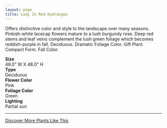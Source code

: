 ```yaml
---
layout: page
title: Lady In Red Hydrangea
---
```


<div class="row">
  <div class="col-md-4">
    <div class="plant-image plant-image-large" style="background-image: url(&quot;https://s3-us-west-1.amazonaws.com/images.plantwithbloom.com/lady_in_red_hydrangea.jpg&quot;);"></div>
  </div>
  <div class="col-md-8">
    <div>
      <p>Offers distinctive color and style to the landscape over many seasons. Pinkish-white lacecap flowers mature to a lush burgundy rose. Deep red stems and leaf veins complement the lush green foliage which becomes reddish-purple in fall. Deciduous. Dramatic Foliage Color. Gift Plant. Compact Form. Fall Color.</p>
      <div class="row">
        <div class="col-md-3">
          <strong>Size</strong>
        </div>
        <div class="col-md-9">48.0" W X 48.0" H</div>
      </div>
      <div class="row">
        <div class="col-md-3">
          <strong>Type</strong>
        </div>
        <div class="col-md-9">Deciduous </div>
      </div>
      <div class="row">
        <div class="col-md-3">
          <strong>Flower Color</strong>
        </div>
        <div class="col-md-9">Pink</div>
      </div>
      <div class="row">
        <div class="col-md-3">
          <strong>Foliage Color</strong>
        </div>
        <div class="col-md-9">Green</div>
      </div>
      <div class="row">
        <div class="col-md-3">
          <strong>Lighting</strong>
        </div>
        <div class="col-md-9">Partial sun</div>
      </div>
    </div>
    <hr/>
    <a class="btn btn-default" href="http://app.plantwithbloom.com/search">Discover More Plants Like This</a>
  </div>
</div>